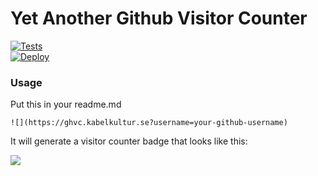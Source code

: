 # Yet Another Github Visitor Counter

[![Tests](https://github.com/pa-ulander/ghvc/actions/workflows/tests.yml/badge.svg)](https://github.com/pa-ulander/ghvc/actions/workflows/tests.yml)  
[![Deploy](https://github.com/pa-ulander/ghvc/actions/workflows/deploy.yml/badge.svg)](https://github.com/pa-ulander/ghvc/actions/workflows/deploy.yml)

### Usage

Put this in your readme.md

```
![](https://ghvc.kabelkultur.se?username=your-github-username)
```


It will generate a visitor counter badge that looks like this:

![](https://ghvc.kabelkultur.se/?username=pa-ulander&color=green&style=for-the-badge&label=Views)